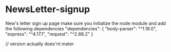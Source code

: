# NewsLetter-signup
New's letter sign up page
make sure you initialize the node module and add the following dependencies
  "dependencies": {
    "body-parser": "^1.19.0",
    "express": "^4.17.1",
    "request": "^2.88.2"
  }
  
  // version actually does'nt mater
